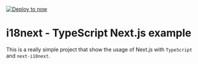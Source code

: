 [![Deploy to now](https://deploy.now.sh/static/button.svg)](https://deploy.now.sh/?repo=https://github.com/v4iv/with-i18next-typescript)
# i18next - TypeScript Next.js example

This is a really simple project that show the usage of Next.js with `TypeScript` and `next-i18next`.
